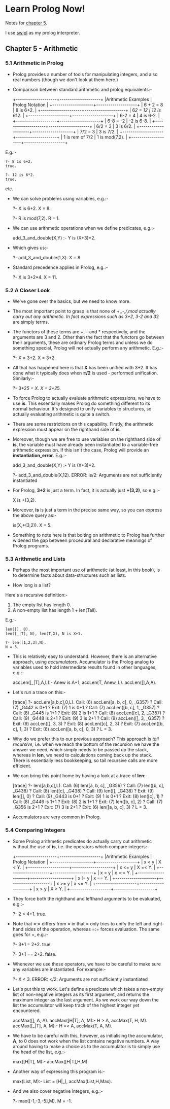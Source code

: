 <link href="http://kevinburke.bitbucket.org/markdowncss/markdown.css" rel="stylesheet"></link>

Learn Prolog Now!
=================

Notes for [chapter 5](http://www.learnprolognow.org/lpnpage.php?pagetype=html&pageid=lpn-htmlch5).

I use [swipl](http://www.swi-prolog.org/) as my prolog interpreter.

Chapter 5 - Arithmetic
----------------------

### 5.1 Arithmetic in Prolog ###

* Prolog provides a number of tools for manipulating integers, and also real numbers (though we
  don't look at them here.)

* Comparison between standard arithmetic and prolog equivalents:-

    +--------------------+--------------------+
    |Arithmetic Examples |  Prolog Notation   |
    +--------------------+--------------------+
    |     6 + 2 = 8      |     8 is 6+2.      |
    +--------------------+--------------------+
    |      6*2 = 12      |    12 is 6*12.     |
    +--------------------+--------------------+
    |      6-2 = 4       |     4 is 6-2.      |
    +--------------------+--------------------+
    |      6-8 = -2      |     -2 is 6-8.     |
    +--------------------+--------------------+
    |      6/2 = 3       |     3 is 6/2.      |
    +--------------------+--------------------+
    |      7/2 = 3       |     3 is 7/2.      |
    +--------------------+--------------------+
    |  1 is rem of 7/2   |   1 is mod(7,2).   |
    +--------------------+--------------------+

E.g.:-

    ?- 8 is 6+2.
    true.

    ?- 12 is 6*2.
    true.

etc.

* We can solve problems using variables, e.g.:-

    ?- X is 6+2.
    X = 8.

    ?- R is mod(7,2).
    R = 1.

* We can use arithmetic operations when we define predicates, e.g.:-

    add_3_and_double(X,Y) :- Y is (X+3)*2.

* Which gives us:-

    ?- add_3_and_double(1,X).
    X = 8.

* Standard precedence applies in Prolog, e.g.:-

    ?- X is 3+2*4.
    X = 11.

### 5.2 A Closer Look ###

* We've gone over the basics, but we need to know more.

* The most important point to grasp is that none of +,*,-,/,mod actually carry out any
  arithmetic. In fact expressions such as 3+2, 3-2 and 3*2 are simply terms.

* The functors of these terms are +, - and * respectively, and the arguments are 3 and 2. Other
  than the fact that the functors go between their arguments, these are ordinary Prolog terms
  and unless we do something special, Prolog will not actually perform any arithmetic. E.g.:-

    ?- X = 3+2.
    X = 3+2.

* All that has happened here is that __X__ has been unified with 3+2. It has done what it
  typically does when __=/2__ is used - performed unification. Similarly:-

    ?- 3+2*5 = X.
    X = 3+2*5.

* To force Prolog to actually evaluate arithmetic expressions, we have to use __is__. This
  essentially makes Prolog do something different to its normal behaviour. It's designed to
  unify variables to structures, so actually evaluating arithmetic is quite a switch.

* There are some restrictions on this capability. Firstly, the arithmetic expression must
  appear on the righthand side of __is__.

* Moreover, though we are free to use variables on the righthand side of __is__, the variable
  must have already been instantiated to a variable-free arithmetic expression. If this isn't
  the case, Prolog will provide an __instantiation\_error__. E.g.:-

    add_3_and_double(X,Y) :- Y is (X+3)*2.

    ?- add_3_and_double(X,12).
    ERROR: is/2: Arguments are not sufficiently instantiated

* For Prolog, __3+2__ is just a term. In fact, it is actually just __+(3,2)__, so e.g.:-

    X is +(3,2).

* Moreover, __is__ is just a term in the precise same way, so you can express the above query
  as:-

    is(X,+(3,2)).
    X = 5.

* Something to note here is that bolting on arithmetic to Prolog has further widened the gap
  between procedural and declarative meanings of Prolog programs.

### 5.3 Arithmetic and Lists ###

* Perhaps the most important use of arithmetic (at least, in this book), is to determine facts
  about data-structures such as lists.

* How long is a list?

Here's a recursive definition:-

1. The empty list has length 0.
2. A non-empty list has length 1 + len(Tail).

E.g.:-

    len([], 0).
    len([_|T], N), len(T,X), N is X+1.

    ?- len([1,2,3],N).
    N = 3.

* This is relatively easy to understand. However, there is an alternative approach, using
  *accumulators*. Accumulator is the Prolog analog to variables used to hold intermediate
  results found in other languages, e.g.:-

    accLen([_|T],A,L):- Anew is A+1, accLen(T, Anew, L).
    accLen([],A,A).

* Let's run a trace on this:-

    [trace]  ?- accLen([a,b,c],0,L).
       Call: (6) accLen([a, b, c], 0, _G357) ?
       Call: (7) _G442 is 0+1 ?
       Exit: (7) 1 is 0+1 ?
       Call: (7) accLen([b, c], 1, _G357) ?
       Call: (8) _G445 is 1+1 ?
       Exit: (8) 2 is 1+1 ?
       Call: (8) accLen([c], 2, _G357) ?
       Call: (9) _G448 is 2+1 ?
       Exit: (9) 3 is 2+1 ?
       Call: (9) accLen([], 3, _G357) ?
       Exit: (9) accLen([], 3, 3) ?
       Exit: (8) accLen([c], 2, 3) ?
       Exit: (7) accLen([b, c], 1, 3) ?
       Exit: (6) accLen([a, b, c], 0, 3) ?
    L = 3.

* Why do we prefer this to our previous approach? This approach is *tail recursive*, i.e. when
  we reach the bottom of the recursion we have the answer we need, which simply needs to be
  passed up the stack, whereas in __len__, we need to calculations coming back up the
  stack. There is essentially less bookkeeping, so tail recursive calls are more efficient.

* We can bring this point home by having a look at a trace of __len__:-

    [trace]  ?- len([a,b,c],L).
       Call: (6) len([a, b, c], _G356) ?
       Call: (7) len([b, c], _G438) ?
       Call: (8) len([c], _G438) ?
       Call: (9) len([], _G438) ?
       Exit: (9) len([], 0) ?
       Call: (9) _G443 is 0+1 ?
       Exit: (9) 1 is 0+1 ?
       Exit: (8) len([c], 1) ?
       Call: (8) _G446 is 1+1 ?
       Exit: (8) 2 is 1+1 ?
       Exit: (7) len([b, c], 2) ?
       Call: (7) _G356 is 2+1 ?
       Exit: (7) 3 is 2+1 ?
       Exit: (6) len([a, b, c], 3) ?
    L = 3.

* Accumulators are very common in Prolog.

### 5.4 Comparing Integers ###

* Some Prolog arithmetic predicates do actually carry out arithmetic without the use of __is__,
  i.e. the operators which compare integers:-

    +--------------------+--------------------+
    |Arithmetic Examples |  Prolog Notation   |
    +--------------------+--------------------+
    |       x < y        |       X < Y.       |
    +--------------------+--------------------+
    |       x <= y       |      X =< Y.       |
    +--------------------+--------------------+
    |       x = y        |      x =:= Y.      |
    +--------------------+--------------------+
    |       x != y       |      x =\= Y.      |
    +--------------------+--------------------+
    |       x >= y       |      x <= Y.       |
    +--------------------+--------------------+
    |       x > y        |       X > Y.       |
    +--------------------+--------------------+

* They force both the righthand and lefthand arguments to be evaluated, e.g.:-

    ?- 2 < 4+1.
    true.

* Note that =:= differs from = in that = only tries to unify the left and right-hand sides of
  the operation, whereas =:= forces evaluation. The same goes for \=, e.g.:-

    ?- 3+1 \= 2+2.
    true.

    ?- 3+1 =\= 2+2.
    false.

* Whenever we use these operators, we have to be careful to make sure any variables are
  instantiated. For example:-

    ?- X < 3.
    ERROR: </2: Arguments are not sufficiently instantiated

* Let's put this to work. Let's define a predicate which takes a non-empty list of non-negative
  integers as its first argument, and returns the maximum integer as the last argument. As we
  work our way down the list the accumulator will keep track of the highest integer yet
  encountered.

    accMax([], A, A).
    accMax([H|T], A, M):- H > A,  accMax(T, H, M).
    accMax([_|T], A, M):- H =< A, accMax(T, A, M).

* We have to be careful with this, however, as initialising the accumulator, __A__, to 0 does
  not work when the list contains negative numbers. A way around having to make a choice as to
  the accumulator is to simply use the head of the list, e.g.:-

    max([H|T], M):-
        accMax([H|T],H,M).

* Another way of expressing this program is:-

    max(List, M):-
        List = [H|_],
        accMax(List,H,Max).

* And we also cover negative integers, e.g.:-

    ?- max([-1,-3,-5],M).
    M = -1.

